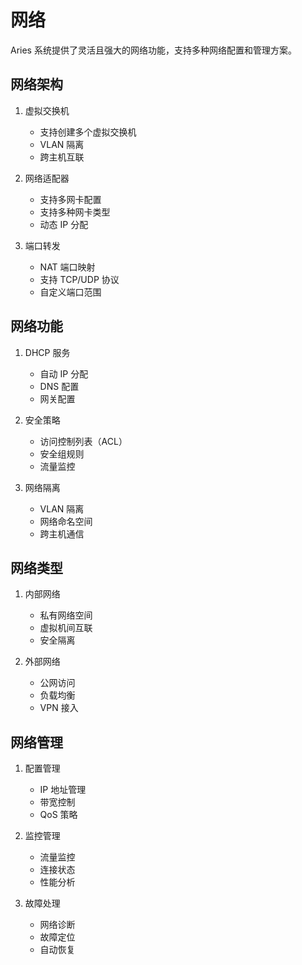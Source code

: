 # 网络

Aries 系统提供了灵活且强大的网络功能，支持多种网络配置和管理方案。

## 网络架构

1. 虚拟交换机
   - 支持创建多个虚拟交换机
   - VLAN 隔离
   - 跨主机互联

2. 网络适配器
   - 支持多网卡配置
   - 支持多种网卡类型
   - 动态 IP 分配

3. 端口转发
   - NAT 端口映射
   - 支持 TCP/UDP 协议
   - 自定义端口范围

## 网络功能

1. DHCP 服务
   - 自动 IP 分配
   - DNS 配置
   - 网关配置

2. 安全策略
   - 访问控制列表（ACL）
   - 安全组规则
   - 流量监控

3. 网络隔离
   - VLAN 隔离
   - 网络命名空间
   - 跨主机通信

## 网络类型

1. 内部网络
   - 私有网络空间
   - 虚拟机间互联
   - 安全隔离

2. 外部网络
   - 公网访问
   - 负载均衡
   - VPN 接入

## 网络管理

1. 配置管理
   - IP 地址管理
   - 带宽控制
   - QoS 策略

2. 监控管理
   - 流量监控
   - 连接状态
   - 性能分析

3. 故障处理
   - 网络诊断
   - 故障定位
   - 自动恢复 